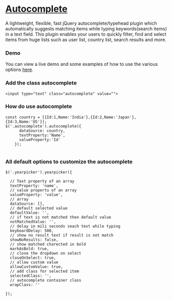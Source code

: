 # <a href='https://saravanajd.github.io/autocomplete/index.html'>Autocomplete</a>
 A lightweight, flexible, fast jQuery autocomplete/typehead plugin which automatically suggests matching items while typing keywords(search items) in a text field. This plugin enables your users to quickly filter, find and select items from huge lists such as user list, country list, search results and more.

### Demo

You can view a live demo and some examples of how to use the various options [here](https://saravanajd.github.io/autocomplete/index.html).

### Add the class autocomplete
```
<input type="text" class="autocomplete" value="">
```

### How do use autocomplete
```
const country = [{Id:1,Name:'India'},{Id:2,Name:'Japan'},{Id:3,Name:'US'}];
$('.autocomplete').autocomplete({
      dataSource: country,
      textProperty:'Name',
      valueProperty:'Id'      
    });
    
```

### All default options to customize the autocomplete
```
$('.yearpicker').yearpicker({

  // Text property of an array
  textProperty: 'name',
  // value propertu of an array
  valueProperty: 'value',
  // array
  dataSource: [],
  // default selected value
  defaultValue: '',
  // if text is not matched then default value
  notMatchedValue: '',
  // delay in mili seconds seach text while typing
  keyboardDelay: 500,
  // show no result text if result is not match
  showNoResults: false,
  // show matched charected in bold
  markAsBold: true,
  // close the dropdown on select
  closeOnSelect: true,
  // allow custom value
  allowCustomValue: true,
  // add class for selected item
  selectedClass: '',
  // autocomplete container class
  wrapClass: ''
  
});
```

